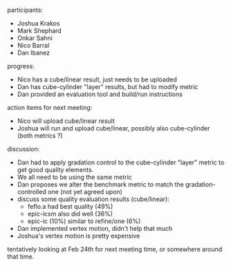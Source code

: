 participants:
 - Joshua Krakos
 - Mark Shephard
 - Onkar Sahni
 - Nico Barral
 - Dan Ibanez

progress:
 - Nico has a cube/linear result, just needs to be uploaded
 - Dan has cube-cylinder "layer" results, but had to modify metric
 - Dan provided an evaluation tool and build/run instructions
 
action items for next meeting:
 - Nico will upload cube/linear result
 - Joshua will run and upload cube/linear, possibly
   also cube-cylinder (both metrics ?)
   
discussion:
 - Dan had to apply gradation control to the cube-cylinder "layer"
   metric to get good quality elements.
 - We all need to be using the same metric
 - Dan proposes we alter the benchmark metric to match
   the gradation-controlled one (not yet agreed upon)
 - discuss some quality evaluation results (cube/linear):
    - feflo.a had best quality (49%)
    - epic-icsm also did well (36%)
    - epic-ic (10%) similar to refine/one (6%)
 - Dan implemented vertex motion, didn't help that much
 - Joshua's vertex motion is pretty expensive
 
 tentatively looking at Feb 24th for next meeting time,
 or somewhere around that time.
